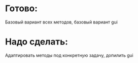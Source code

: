 # Готово:
Базовый вариант всех методов, базовый вариант gui
# Надо сделать:
Адаптировать методы под конкретную задачу, допилить gui